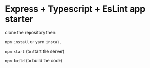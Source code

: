 # Express + Typescript + EsLint app starter


clone the repository then:

`npm install` or `yarn install`

`npm start` (to start the server)

`npm build` (to build the code)
